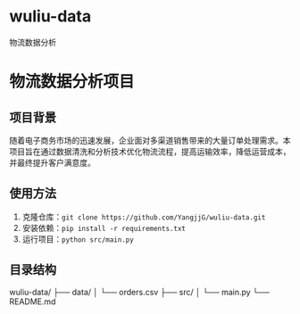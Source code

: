 # wuliu-data
物流数据分析
# 物流数据分析项目

## 项目背景
随着电子商务市场的迅速发展，企业面对多渠道销售带来的大量订单处理需求。本项目旨在通过数据清洗和分析技术优化物流流程，提高运输效率，降低运营成本，并最终提升客户满意度。

## 使用方法
1. 克隆仓库：`git clone https://github.com/YangjjG/wuliu-data.git`
2. 安装依赖：`pip install -r requirements.txt`
3. 运行项目：`python src/main.py`

## 目录结构
wuliu-data/
├── data/
│   └── orders.csv
├── src/
│   └── main.py
└── README.md
